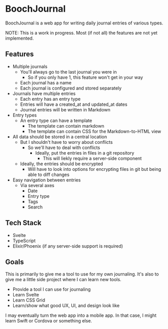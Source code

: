 # BoochJournal

BoochJournal is a web app for writing daily journal entries of various types.

NOTE: This is a work in progress. Most (if not all) the features are not yet implemented.


## Features

* Multiple journals
    * You'll always go to the last journal you were in
        * So if you only have 1, this feature won't get in your way
    * Each journal has a name
    * Each journal is configured and stored separately
* Journals have multiple entries
    * Each entry has an entry type
    * Entries will have a created_at and updated_at dates
    * Journal entries will be written in Markdown
* Entry types
    * An entry type can have a template
        * The template can contain markdown
        * The template can contain CSS for the Markdown-to-HTML view
* All data should be stored in a central location
    * But I shouldn't have to worry about conflicts
        * So we'll have to deal with conflicts
            * Ideally, put the entries in files in a git repository
                * This will liekly require a server-side component
    * Ideally, the entries should be encrypted
        * Will have to look into options for encrypting files in git but being able to diff changes
* Easy navigation between entries
    * Via several axes
        * Date
        * Entry type
        * Tags
        * Search


## Tech Stack

* Svelte
* TypeScript
* Elixir/Phoenix (if any server-side support is required)


## Goals

This is primarily to give me a tool to use for my own journaling.
It's also to give me a little side project where I can learn new tools.

* Provide a tool I can use for journaling
* Learn Svelte
* Learn CSS Grid
* Learn/show what good UX, UI, and design look like

I may eventually turn the web app into a mobile app.
In that case, I might learn Swift or Cordova or something else.
